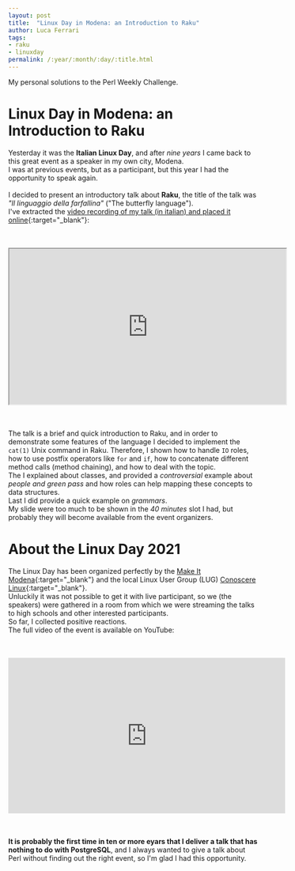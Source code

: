 ```yaml
---
layout: post
title:  "Linux Day in Modena: an Introduction to Raku"
author: Luca Ferrari
tags:
- raku
- linuxday
permalink: /:year/:month/:day/:title.html
---
```

My personal solutions to the Perl Weekly Challenge.

# Linux Day in Modena: an Introduction to Raku

Yesterday it was the **Italian Linux Day**, and after *nine years* I came back to this great event as a speaker in my own city, Modena.
<br/>
I was at previous events, but as a participant, but this year I had the opportunity to speak again.
<br/>
<br/>
I decided to present an introductory talk about **Raku**, the title of the talk was *"Il linguaggio della farfallina"* ("The butterfly language").
<br/>
I've extracted the [video recording of my talk (in italian) and placed it online](https://odysee.com/@fluca1978:d/2021_LINUXDAY_RAKU:7){:target="_blank"}:

<br/>
<br/>
<center>
<iframe id="lbry-iframe" width="560" height="315" src="https://odysee.com/$/embed/2021_LINUXDAY_RAKU/71d1f405dc6bea384c040da06c0285c17229f6de?r=H6VMSo61DL7wbefVnV8hMQRoNY7ANu89" allowfullscreen></iframe>
</center>
<br/>
<br/>

The talk is a brief and quick introduction to Raku, and in order to demonstrate some features of the language I decided to implement the `cat(1)` Unix command in Raku. Therefore, I shown how to handle `IO` roles, how to use postfix operators like `for` and `if`, how to concatenate different method calls (method chaining), and how to deal with the topic.
<br/>
The I explained about classes, and provided a *controversial* example about *people and green pass* and how roles can help mapping these concepts to data structures.
<br/>
Last I did provide a quick example on *grammars*.
<br/>
My slide were too much to be shown in the *40 minutes* slot I had, but probably they will become available from the event organizers.

# About the Linux Day 2021

The Linux Day has been organized perfectly by the [Make It Modena](https://www.comune.modena.it/makeitmodena){:target="_blank"} and the local Linux User Group (LUG) [Conoscere Linux](https://conoscerelinux.org/chi-siamo/){:target="_blank"}.
<br/>
Unluckily it was not possible to get it with live participant, so we (the speakers) were gathered in a room from which we were streaming the talks to high schools and other interested participants.
<br/>
So far, I collected positive reactions.
<br/>
The full video of the event is available on YouTube:

<br/>
<br/>
<center>
<iframe width="560" height="315" src="https://www.youtube.com/embed/QSzXp2QpgT8" title="YouTube video player" frameborder="0" allow="accelerometer; autoplay; clipboard-write; encrypted-media; gyroscope; picture-in-picture" allowfullscreen></iframe>
</center>
<br/>
<br/>

**It is probably the first time in ten or more eyars that I deliver a talk that has nothing to do with PostgreSQL**, and I always wanted to give a talk about Perl without finding out the right event, so I'm glad I had this opportunity.
